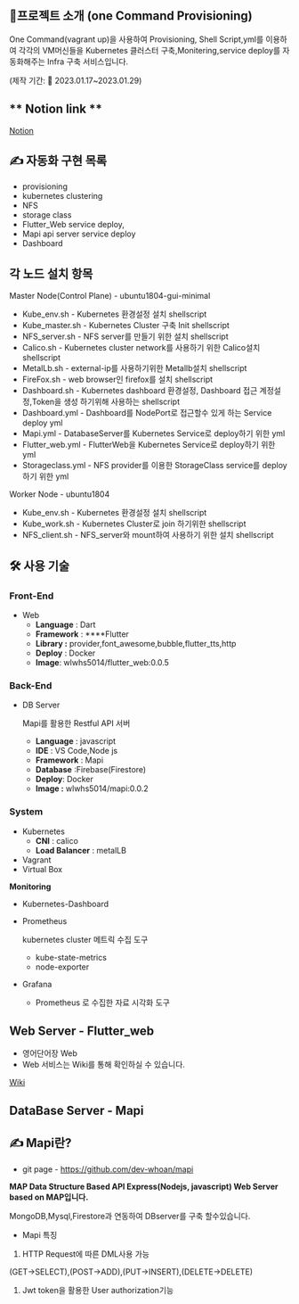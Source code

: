 ## 📒**프로젝트 소개 (one Command Provisioning)**

One Command(vagrant up)을 사용하여 Provisioning, Shell Script,yml를 이용하여 각각의 VM머신들을 Kubernetes 클러스터 구축,Monitering,service deploy를 자동화해주는  Infra 구축 서비스입니다.

(제작 기간: 📆 2023.01.17~2023.01.29)





## ** Notion link **
[Notion](https://occipital-dance-e20.notion.site/One-Command-Provisioning-Kubernetes-Proejct-f980fecbc52f4883bfa7442390f5bdf7)




## **✍️ 자동화 구현 목록**

- provisioning
- kubernetes clustering
- NFS
- storage class
- Flutter_Web service deploy,
- Mapi api server service deploy
- Dashboard





## 각 노드 설치 항목
Master Node(Control Plane) - ubuntu1804-gui-minimal
- Kube_env.sh - Kubernetes 환경설정 설치 shellscript
- Kube_master.sh - Kubernetes Cluster 구축 Init shellscript
- NFS_server.sh - NFS server를 만들기 위한 설치 shellscript
- Calico.sh - Kubernetes cluster network를 사용하기 위한 Calico설치 shellscript
- MetalLb.sh - external-ip를 사용하기위한 Metallb설치 shellscript
- FireFox.sh - web browser인 firefox를 설치 shellscript
- Dashboard.sh - Kubernetes dashboard 환경설정, Dashboard 접근 계정설정,Token을 생성 하기위해 사용하는 shellscript
- Dashboard.yml - Dashboard를 NodePort로 접근할수 있게 하는 Service deploy yml
- Mapi.yml - DatabaseServer를 Kubernetes Service로 deploy하기 위한 yml
- Flutter_web.yml - FlutterWeb을 Kubernetes Service로 deploy하기 위한 yml
- Storageclass.yml - NFS provider를 이용한 StorageClass service를 deploy하기 위한 yml








Worker Node - ubuntu1804
- Kube_env.sh - Kubernetes 환경설정 설치 shellscript
- Kube_work.sh - Kubernetes Cluster로 join 하기위한 shellscript
- NFS_client.sh - NFS_server와 mount하여 사용하기 위한 설치 shellscript












## **🛠 사용 기술**


### **Front-End**

- Web
    - **Language** : Dart
    - **Framework** :  ****Flutter
    - **Library :** provider,font_awesome,bubble,flutter_tts,http
    - **Deploy** : Docker
    - **Image**: wlwhs5014/flutter_web:0.0.5

### **Back-End**

- DB Server
    
    Mapi를 활용한 Restful API 서버
    
    - **Language** : javascript
    - **IDE** : VS Code,Node js
    - **Framework** : Mapi
    - **Database** :Firebase(Firestore)
    - **Deploy**: Docker
    - **Image :** wlwhs5014/mapi:0.0.2

### System

- Kubernetes
    - **CNI** : calico
    - **Load Balancer** : metalLB
- Vagrant
- Virtual Box

**Monitoring**

- Kubernetes-Dashboard
- Prometheus
    
    kubernetes cluster 메트릭 수집 도구
    
    - kube-state-metrics
    - node-exporter
- Grafana
    - Prometheus 로 수집한 자료 시각화 도구









## Web Server - Flutter_web

- 영어단어장 Web
- Web 서비스는 Wiki를 통해 확인하실 수 있습니다.

[Wiki](https://www.notion.so/Wiki-460e014cf91c40bab78f458c04719a9c)

## DataBase Server - Mapi

## **✍️** Mapi란?

- git page - https://github.com/dev-whoan/mapi

**MAP Data Structure Based API Express(Nodejs, javascript) Web Server based on MAP입니다.**

MongoDB,Mysql,Firestore과 연동하여 DBserver를 구축 할수있습니다.

- Mapi 특징
1. HTTP Request에 따른 DML사용 가능

  (GET→SELECT),(POST→ADD),(PUT→INSERT),(DELETE→DELETE)

1. Jwt token을 활용한 User authorization기능


